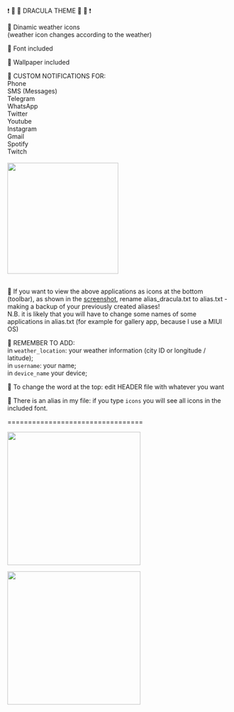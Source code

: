 ❗️ 🦇  🎨   DRACULA THEME   🎨  🦇 ❗️<br>

📌 Dinamic weather icons<br>
(weather icon changes according to the weather)

📌  Font included

📌  Wallpaper included

📌  CUSTOM NOTIFICATIONS FOR:<br>
Phone<br>
SMS (Messages)<br>
Telegram<br>
WhatsApp<br>
Twitter<br>
Youtube<br>
Instagram<br>
Gmail<br>
Spotify<br>
Twitch<br>
<br>
<img src="https://github.com/M4dGun/t-ui_themes/blob/main/themes/Dracula_V1/Screenshot_DRACULA_4.jpg" data-canonical-src="https://github.com/M4dGun/t-ui_themes/blob/main/themes/Dracula_V1/Screenshot_DRACULA_4.jpg" width="250" /><br>
<br>


📌  If you want to view the above applications as icons at the bottom (toolbar), as shown in the [screenshot](https://github.com/M4dGun/t-ui_themes/blob/main/Dracula_theme/Screenshot_DRACULA_1.jpg), rename alias_dracula.txt to alias.txt - making a backup of your previously created aliases!<br>
N.B. it is likely that you will have to change some names of some applications in alias.txt (for example for gallery app, because I use a MIUI OS)<br>

📌  REMEMBER TO ADD:<br>
in `weather_location`: your weather information (city ID or longitude / latitude);<br>
in `username`: your name;<br>
in `device_name` your device;<br>

📌  To change the word at the top: edit HEADER file with whatever you want<br>

📌 There is an alias in my file: if you type `icons` you will see all icons in the included font.

=================================




<img src="https://github.com/M4dGun/t-ui_themes/blob/main/themes/Dracula_V1/Screenshot_DRACULA_1.jpg" data-canonical-src="
https://github.com/M4dGun/t-ui_themes/blob/main/themes/Dracula_V1/Screenshot_DRACULA_1.jpg" width="300" />

<img src="https://github.com/M4dGun/t-ui_themes/blob/main/themes/Dracula_V1/Screenshot_DRACULA_3.jpg" data-canonical-src="
https://github.com/M4dGun/t-ui_themes/blob/main/themes/Dracula_V1/Screenshot_DRACULA_3.jpg" width="300" />

